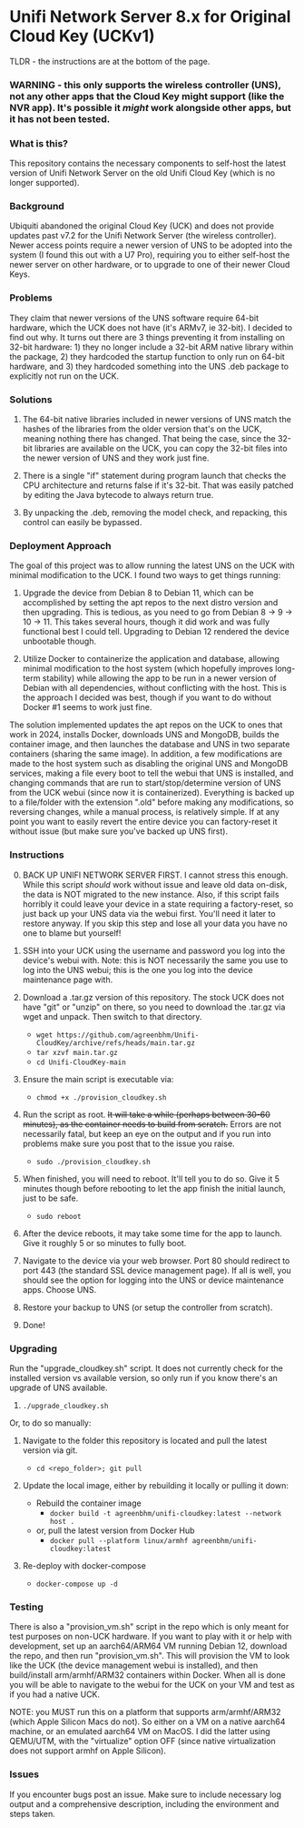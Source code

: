 # Unifi Network Server 8.x for Original Cloud Key (UCKv1)
TLDR - the instructions are at the bottom of the page.

### WARNING - this only supports the wireless controller (UNS), not any other apps that the Cloud Key might support (like the NVR app).  It's possible it *might* work alongside other apps, but it has not been tested.

### What is this?
This repository contains the necessary components to self-host the latest version of Unifi Network Server on the old Unifi Cloud Key (which is no longer supported).

### Background
Ubiquiti abandoned the original Cloud Key (UCK) and does not provide updates past v7.2 for the Unifi Network Server (the wireless controller).  Newer access points require a newer version of UNS to be adopted into the system (I found this out with a U7 Pro), requiring you to either self-host the newer server on other hardware, or to upgrade to one of their newer Cloud Keys.

### Problems
They claim that newer versions of the UNS software require 64-bit hardware, which the UCK does not have (it's ARMv7, ie 32-bit).  I decided to find out why.  It turns out there are 3 things preventing it from installing on 32-bit hardware: 1) they no longer include a 32-bit ARM native library within the package, 2) they hardcoded the startup function to only run on 64-bit hardware, and 3) they hardcoded something into the UNS .deb package to explicitly not run on the UCK.

### Solutions

1. The 64-bit native libraries included in newer versions of UNS match the hashes of the libraries from the older version that's on the UCK, meaning nothing there has changed.  That being the case, since the 32-bit libraries are available on the UCK, you can copy the 32-bit files into the newer version of UNS and they work just fine.

2. There is a single "if" statement during program launch that checks the CPU architecture and returns false if it's 32-bit.  That was easily patched by editing the Java bytecode to always return true.

3. By unpacking the .deb, removing the model check, and repacking, this control can easily be bypassed.

### Deployment Approach
The goal of this project was to allow running the latest UNS on the UCK with minimal modification to the UCK.  I found two ways to get things running:

1. Upgrade the device from Debian 8 to Debian 11, which can be accomplished by setting the apt repos to the next distro version and then upgrading. This is tedious, as you need to go from Debian 8 -> 9 -> 10 -> 11.  This takes several hours, though it did work and was fully functional best I could tell.  Upgrading to Debian 12 rendered the device unbootable though.

2. Utilize Docker to containerize the application and database, allowing minimal modification to the host system (which hopefully improves long-term stability) while allowing the app to be run in a newer version of Debian with all dependencies, without conflicting with the host.  This is the approach I decided was best, though if you want to do without Docker #1 seems to work just fine.

The solution implemented updates the apt repos on the UCK to ones that work in 2024, installs Docker, downloads UNS and MongoDB, builds the container image, and then launches the database and UNS in two separate containers (sharing the same image).  In addition, a few modifications are made to the host system such as disabling the original UNS and MongoDB services, making a file every boot to tell the webui that UNS is installed, and changing commands that are run to start/stop/determine version of UNS from the UCK webui (since now it is containerized).  Everything is backed up to a file/folder with the extension ".old" before making any modifications, so reversing changes, while a manual process, is relatively simple.  If at any point you want to easily revert the entire device you can factory-reset it without issue (but make sure you've backed up UNS first).

### Instructions

0. BACK UP UNIFI NETWORK SERVER FIRST.  I cannot stress this enough.  While this script *should* work without issue and leave old data on-disk, the data is NOT migrated to the new instance.  Also, if this script fails horribly it could leave your device in a state requiring a factory-reset, so just back up your UNS data via the webui first.  You'll need it later to restore anyway.  If you skip this step and lose all your data you have no one to blame but yourself!

1. SSH into your UCK using the username and password you log into the device's webui with.  Note: this is NOT necessarily the same you use to log into the UNS webui; this is the one you log into the device maintenance page with.

2. Download a .tar.gz version of this repository.  The stock UCK does not have "git" or "unzip" on there, so you need to download the .tar.gz via wget and unpack.  Then switch to that directory.
    * `wget https://github.com/agreenbhm/Unifi-CloudKey/archive/refs/heads/main.tar.gz`
    * `tar xzvf main.tar.gz`
    * `cd Unifi-CloudKey-main`

3. Ensure the main script is executable via:
    * `chmod +x ./provision_cloudkey.sh`

4. Run the script as root.  ~~It will take a while (perhaps between 30-60 minutes), as the container needs to build from scratch.~~  Errors are not necessarily fatal, but keep an eye on the output and if you run into problems make sure you post that to the issue you raise.
    * `sudo ./provision_cloudkey.sh`

5. When finished, you will need to reboot.  It'll tell you to do so. Give it 5 minutes though before rebooting to let the app finish the initial launch, just to be safe.
    * `sudo reboot`

6. After the device reboots, it may take some time for the app to launch.  Give it roughly 5 or so minutes to fully boot.

7. Navigate to the device via your web browser.  Port 80 should redirect to port 443 (the standard SSL device management page).  If all is well, you should see the option for logging into the UNS or device maintenance apps.  Choose UNS.

8. Restore your backup to UNS (or setup the controller from scratch).

9. Done!

### Upgrading
Run the "upgrade_cloudkey.sh" script.  It does not currently check for the installed version vs available version, so only run if you know there's an upgrade of UNS available.

1. `./upgrade_cloudkey.sh`

Or, to do so manually:

1. Navigate to the folder this repository is located and pull the latest version via git.
    - `cd <repo_folder>; git pull`

2. Update the local image, either by rebuilding it locally or pulling it down:
    - Rebuild the container image
      - `docker build -t agreenbhm/unifi-cloudkey:latest --network host .`
    - or, pull the latest version from Docker Hub
      - `docker pull --platform linux/armhf agreenbhm/unifi-cloudkey:latest`

3. Re-deploy with docker-compose
    - `docker-compose up -d`

### Testing
There is also a "provision_vm.sh" script in the repo which is only meant for test purposes on non-UCK hardware.  If you want to play with it or help with development, set up an aarch64/ARM64 VM running Debian 12, download the repo, and then run "provision_vm.sh".  This will provision the VM to look like the UCK (the device management webui is installed), and then build/install arm/armhf/ARM32 containers within Docker.  When all is done you will be able to navigate to the webui for the UCK on your VM and test as if you had a native UCK.

NOTE: you MUST run this on a platform that supports arm/armhf/ARM32 (which Apple Silicon Macs do not).  So either on a VM on a native aarch64 machine, or an emulated aarch64 VM on MacOS.  I did the latter using QEMU/UTM, with the "virtualize" option OFF (since native virtualization does not support armhf on Apple Silicon).

### Issues
If you encounter bugs post an issue.  Make sure to include necessary log output and a comprehensive description, including the environment and steps taken.
